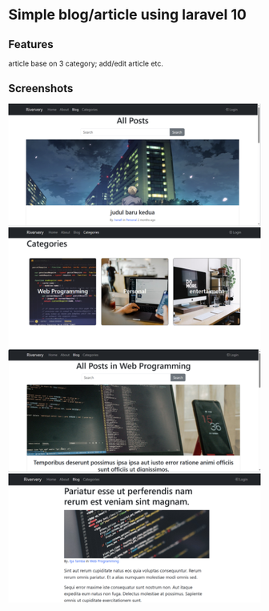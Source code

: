 # Simple blog/article using laravel 10


## Features

article base on 3 category; add/edit article etc.

## Screenshots

![Screenshot 1](public/img/ssblog1.png)
![Screenshot 2](public/img/ssblog2.png)
![Screenshot 3](public/img/ssblog3.png)
![Screenshot 4](public/img/ssblog4.png)


